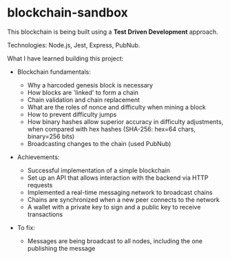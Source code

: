 # blockchain-sandbox

This blockchain is being built using a **Test Driven Development** approach.

Technologies: Node.js, Jest, Express, PubNub.

What I have learned building this project:

- Blockchain fundamentals:
  - Why a harcoded genesis block is necessary
  - How blocks are 'linked' to form a chain
  - Chain validation and chain replacement
  - What are the roles of nonce and difficulty when mining a block
  - How to prevent difficulty jumps
  - How binary hashes allow superior accuracy in difficulty adjustments, when compared with hex hashes (SHA-256: hex=64 chars, binary=256 bits)
  - Broadcasting changes to the chain (used PubNub)
- Achievements:

  - Successful implementation of a simple blockchain
  - Set up an API that allows interaction with the backend via HTTP requests
  - Implemented a real-time messaging network to broadcast chains
  - Chains are synchronized when a new peer connects to the network
  - A wallet with a private key to sign and a public key to receive transactions

- To fix:
  - Messages are being broadcast to all nodes, including the one publishing the message
